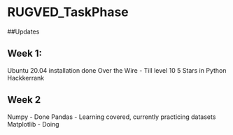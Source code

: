 # RUGVED_TaskPhase
##Updates
## Week 1:
Ubuntu 20.04 installation done
Over the Wire - Till level 10
5 Stars in Python Hackkerrank
## Week 2
Numpy - Done
Pandas - Learning covered, currently practicing datasets
Matplotlib - Doing
